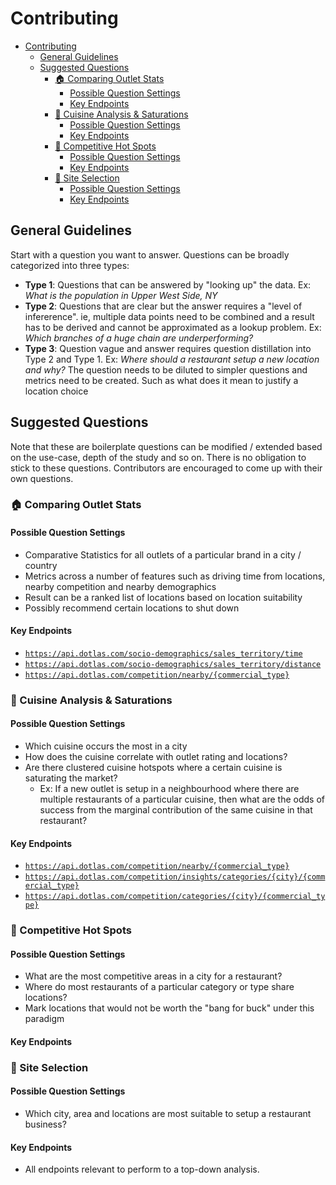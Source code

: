 # Contributing

- [Contributing](#contributing)
  - [General Guidelines](#general-guidelines)
  - [Suggested Questions](#suggested-questions)
    - [🏠 Comparing Outlet Stats](#-comparing-outlet-stats)
      - [Possible Question Settings](#possible-question-settings)
      - [Key Endpoints](#key-endpoints)
    - [🥘 Cuisine Analysis & Saturations](#-cuisine-analysis--saturations)
      - [Possible Question Settings](#possible-question-settings-1)
      - [Key Endpoints](#key-endpoints-1)
    - [🤺 Competitive Hot Spots](#-competitive-hot-spots)
      - [Possible Question Settings](#possible-question-settings-2)
      - [Key Endpoints](#key-endpoints-2)
    - [📍 Site Selection](#-site-selection)
      - [Possible Question Settings](#possible-question-settings-3)
      - [Key Endpoints](#key-endpoints-3)

## General Guidelines

Start with a question you want to answer. Questions can be broadly categorized into three types:
* **Type 1**: Questions that can be answered by "looking up" the data. Ex: *What is the population in Upper West Side, NY*
* **Type 2**: Questions that are clear but the answer requires a "level of infererence". ie, multiple data points need to be combined and a result has to be derived and cannot be approximated as a lookup problem. Ex: *Which branches of a huge chain are underperforming?*
* **Type 3**: Question vague and answer requires question distillation into Type 2 and Type 1. Ex: *Where should a restaurant setup a new location and why?* The question needs to be diluted to simpler questions and metrics need to be created. Such as what does it mean to justify a location choice

## Suggested Questions

Note that these are boilerplate questions can be modified / extended based on the use-case, depth of the study and so on. There is no obligation to stick to these questions. Contributors are encouraged to come up with their own questions. 

### 🏠 Comparing Outlet Stats

#### Possible Question Settings

* Comparative Statistics for all outlets of a particular brand in a city / country
* Metrics across a number of features such as driving time from locations, nearby competition and nearby demographics
* Result can be a ranked list of locations based on location suitability
* Possibly recommend certain locations to shut down

#### Key Endpoints
* [`https://api.dotlas.com/socio-demographics/sales_territory/time`](https://api.dotlas.com/docs#tag/Socio-demographics/operation/sales_territory_time_isochrone_socio_demographics_sales_territory_time_get)
* [`https://api.dotlas.com/socio-demographics/sales_territory/distance`](https://api.dotlas.com/docs#tag/Socio-demographics/operation/sales_territory_distance_isochrone_socio_demographics_sales_territory_distance_get)
* [`https://api.dotlas.com/competition/nearby/{commercial_type}`](https://api.dotlas.com/docs#tag/Competition/operation/nearby_outlets_competition_nearby__commercial_type__get)

### 🥘 Cuisine Analysis & Saturations

#### Possible Question Settings

* Which cuisine occurs the most in a city
* How does the cuisine correlate with outlet rating and locations?
* Are there clustered cuisine hotspots where a certain cuisine is saturating the market?
  * Ex: If a new outlet is setup in a neighbourhood where there are multiple restaurants of a particular cuisine, then what are the odds of success from the marginal contribution of the same cuisine in that restaurant?

#### Key Endpoints
* [`https://api.dotlas.com/competition/nearby/{commercial_type}`](https://api.dotlas.com/docs#tag/Competition/operation/nearby_outlets_competition_nearby__commercial_type__get)
* [`https://api.dotlas.com/competition/insights/categories/{city}/{commercial_type}`](https://api.dotlas.com/docs#tag/Competition/operation/city_categories_stats_competition_insights_categories__city___commercial_type__get)
* [`https://api.dotlas.com/competition/categories/{city}/{commercial_type}`](https://api.dotlas.com/docs#tag/Competition/operation/select_categories_competition_categories__city___commercial_type__get)

### 🤺 Competitive Hot Spots

#### Possible Question Settings

* What are the most competitive areas in a city for a restaurant?
* Where do most restaurants of a particular category or type share locations?
* Mark locations that would not be worth the "bang for buck" under this paradigm

#### Key Endpoints

### 📍 Site Selection

#### Possible Question Settings

* Which city, area and locations are most suitable to setup a restaurant business?

#### Key Endpoints

* All endpoints relevant to perform to a top-down analysis. 